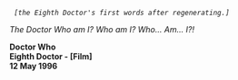 _&nbsp;_ _`[the Eighth Doctor's first words after regenerating.]`_

_The Doctor_ _Who am I? Who am I? Who... Am... I?!_

**Doctor Who  
Eighth Doctor - [Film]  
12 May 1996**